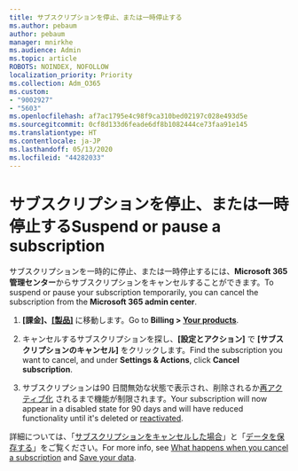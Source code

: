 ```yaml
---
title: サブスクリプションを停止、または一時停止する
ms.author: pebaum
author: pebaum
manager: mnirkhe
ms.audience: Admin
ms.topic: article
ROBOTS: NOINDEX, NOFOLLOW
localization_priority: Priority
ms.collection: Adm_O365
ms.custom:
- "9002927"
- "5603"
ms.openlocfilehash: af7ac1795e4c98f9ca310bed02197c028e493d5e
ms.sourcegitcommit: 0cf8d133d6feade6df8b1082444ce73faa91e145
ms.translationtype: HT
ms.contentlocale: ja-JP
ms.lasthandoff: 05/13/2020
ms.locfileid: "44282033"
---
```

# <a name="suspend-or-pause-a-subscription"></a><span data-ttu-id="01d62-102">サブスクリプションを停止、または一時停止する</span><span class="sxs-lookup"><span data-stu-id="01d62-102">Suspend or pause a subscription</span></span>

<span data-ttu-id="01d62-103">サブスクリプションを一時的に停止、または一時停止するには、**Microsoft 365 管理センター**からサブスクリプションをキャンセルすることができます。</span><span class="sxs-lookup"><span data-stu-id="01d62-103">To suspend or pause your subscription temporarily, you can cancel the subscription from the **Microsoft 365 admin center**.</span></span>

1. <span data-ttu-id="01d62-104">**[課金]、[[製品]](https://go.microsoft.com/fwlink/p/?linkid=842054)** に移動します。</span><span class="sxs-lookup"><span data-stu-id="01d62-104">Go to **Billing > [Your products](https://go.microsoft.com/fwlink/p/?linkid=842054)**.</span></span>

2. <span data-ttu-id="01d62-105">キャンセルするサブスクリプションを探し、**[設定とアクション]** で **[サブスクリプションのキャンセル]** をクリックします。</span><span class="sxs-lookup"><span data-stu-id="01d62-105">Find the subscription you want to cancel, and under **Settings & Actions**, click **Cancel subscription**.</span></span>

3. <span data-ttu-id="01d62-106">サブスクリプションは90 日間無効な状態で表示され、削除されるか[再アクティブ化](https://docs.microsoft.com/microsoft-365/commerce/subscriptions/reactivate-your-subscription?view=o365-worldwide) されるまで機能が制限されます。</span><span class="sxs-lookup"><span data-stu-id="01d62-106">Your subscription will now appear in a disabled state for 90 days and will have reduced functionality until it's deleted or [reactivated](https://docs.microsoft.com/microsoft-365/commerce/subscriptions/reactivate-your-subscription?view=o365-worldwide).</span></span>

<span data-ttu-id="01d62-107">詳細については、「[サブスクリプションをキャンセルした場合](https://docs.microsoft.com/microsoft-365/commerce/subscriptions/cancel-your-subscription?view=o365-worldwide#what-happens-when-you-cancel-a-subscription)」と「[データを保存する](https://go.microsoft.com/fwlink/p/?linkid=842054)」をご覧ください。</span><span class="sxs-lookup"><span data-stu-id="01d62-107">For more info, see [What happens when you cancel a subscription](https://docs.microsoft.com/microsoft-365/commerce/subscriptions/cancel-your-subscription?view=o365-worldwide#what-happens-when-you-cancel-a-subscription) and [Save your data](https://go.microsoft.com/fwlink/p/?linkid=842054).</span></span>
